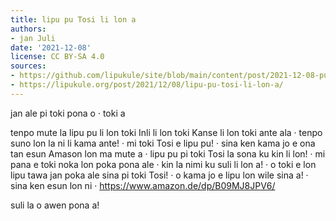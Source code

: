 ```yaml
---
title: lipu pu Tosi li lon a
authors:
- jan Juli
date: '2021-12-08'
license: CC BY-SA 4.0
sources:
- https://github.com/lipukule/site/blob/main/content/post/2021-12-08-pu_tosi.md
- https://lipukule.org/post/2021/12/08/lipu-pu-tosi-li-lon-a/
---
```


jan ale pi toki pona o · toki a

tenpo mute la lipu pu li lon toki Inli li lon toki Kanse li lon toki ante ala · tenpo suno lon la ni li kama ante! · mi toki Tosi e lipu pu! · sina ken kama jo e ona tan esun Amason lon ma mute a · lipu pu pi toki Tosi la sona ku kin li lon! · mi pana e toki noka lon poka pona ale · kin la nimi ku suli li lon a! · o toki e lon lipu tawa jan poka ale sina pi toki Tosi! · o kama jo e lipu lon wile sina a! · sina ken esun lon ni · https://www.amazon.de/dp/B09MJ8JPV6/

suli la o awen pona a!